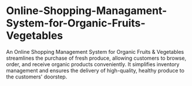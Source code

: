 # Online-Shopping-Managament-System-for-Organic-Fruits-Vegetables
An Online Shopping Management System for Organic Fruits &amp; Vegetables streamlines the purchase of fresh produce, allowing customers to browse, order, and receive organic products conveniently. It simplifies inventory management and ensures the delivery of high-quality, healthy produce to the customers' doorstep.

